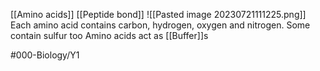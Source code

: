 [[Amino acids]]
[[Peptide bond]]
![[Pasted image 20230721111225.png]]
Each amino acid contains carbon, hydrogen, oxygen and nitrogen. Some contain sulfur too
Amino acids act as [[Buffer]]s

#000-Biology/Y1